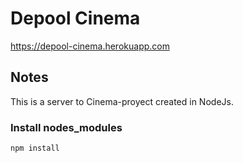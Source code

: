 # Depool Cinema

https://depool-cinema.herokuapp.com

## Notes 

This is a server to Cinema-proyect created in NodeJs.

### Install nodes_modules

`npm install`
